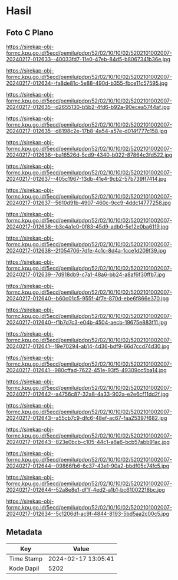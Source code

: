 # Hasil

## Foto C Plano

https://sirekap-obj-formc.kpu.go.id/5ecd/pemilu/pdpr/52/02/10/10/02/5202101002007-20240217-012633--40033fd7-11e0-47eb-84d5-b8067341b36e.jpg

https://sirekap-obj-formc.kpu.go.id/5ecd/pemilu/pdpr/52/02/10/10/02/5202101002007-20240217-012634--fa8de81c-5e88-490d-b355-fbce11c57595.jpg

https://sirekap-obj-formc.kpu.go.id/5ecd/pemilu/pdpr/52/02/10/10/02/5202101002007-20240217-012635--d2655130-b5b2-4fd6-b92a-90ecea5744af.jpg

https://sirekap-obj-formc.kpu.go.id/5ecd/pemilu/pdpr/52/02/10/10/02/5202101002007-20240217-012635--d8198c2e-17b8-4a54-a57e-d014f777c158.jpg

https://sirekap-obj-formc.kpu.go.id/5ecd/pemilu/pdpr/52/02/10/10/02/5202101002007-20240217-012636--ba16526d-5cd9-4340-b022-87864c3fd522.jpg

https://sirekap-obj-formc.kpu.go.id/5ecd/pemilu/pdpr/52/02/10/10/02/5202101002007-20240217-012637--405c1967-13db-41e4-9cb2-57b739ff7414.jpg

https://sirekap-obj-formc.kpu.go.id/5ecd/pemilu/pdpr/52/02/10/10/02/5202101002007-20240217-012637--5610d91b-4907-460c-9cc9-4ddc14777258.jpg

https://sirekap-obj-formc.kpu.go.id/5ecd/pemilu/pdpr/52/02/10/10/02/5202101002007-20240217-012638--b3c4a1e0-0f83-45d9-adb0-5e12e0ba6119.jpg

https://sirekap-obj-formc.kpu.go.id/5ecd/pemilu/pdpr/52/02/10/10/02/5202101002007-20240217-012638--2f054706-7dfe-4c1c-8d4a-1cce1d209f39.jpg

https://sirekap-obj-formc.kpu.go.id/5ecd/pemilu/pdpr/52/02/10/10/02/5202101002007-20240217-012639--7d918db9-c7a1-48a6-bb24-a8af6f30ffb7.jpg

https://sirekap-obj-formc.kpu.go.id/5ecd/pemilu/pdpr/52/02/10/10/02/5202101002007-20240217-012640--b60c01c5-955f-4f7e-870d-ebe6f866e370.jpg

https://sirekap-obj-formc.kpu.go.id/5ecd/pemilu/pdpr/52/02/10/10/02/5202101002007-20240217-012640--f1b7d7c3-e04b-4504-aecb-19675e883f11.jpg

https://sirekap-obj-formc.kpu.go.id/5ecd/pemilu/pdpr/52/02/10/10/02/5202101002007-20240217-012641--19e70294-ab14-4d36-bdf9-66d7ccd74d30.jpg

https://sirekap-obj-formc.kpu.go.id/5ecd/pemilu/pdpr/52/02/10/10/02/5202101002007-20240217-012641--980cffad-7622-451e-93f5-49309cc5ba14.jpg

https://sirekap-obj-formc.kpu.go.id/5ecd/pemilu/pdpr/52/02/10/10/02/5202101002007-20240217-012642--a4756c87-32a8-4a33-902a-e2e6cf11dd2f.jpg

https://sirekap-obj-formc.kpu.go.id/5ecd/pemilu/pdpr/52/02/10/10/02/5202101002007-20240217-012643--a55cb7c9-dfc6-48ef-ac67-faa25397f682.jpg

https://sirekap-obj-formc.kpu.go.id/5ecd/pemilu/pdpr/52/02/10/10/02/5202101002007-20240217-012643--823e0bcb-c105-44c1-a6a6-bcb57abb91ac.jpg

https://sirekap-obj-formc.kpu.go.id/5ecd/pemilu/pdpr/52/02/10/10/02/5202101002007-20240217-012644--09866fb6-6c37-43e1-90a2-bbdf05c74fc5.jpg

https://sirekap-obj-formc.kpu.go.id/5ecd/pemilu/pdpr/52/02/10/10/02/5202101002007-20240217-012644--52a8e8e1-df1f-4ed2-a1b1-bc61002218bc.jpg

https://sirekap-obj-formc.kpu.go.id/5ecd/pemilu/pdpr/52/02/10/10/02/5202101002007-20240217-012634--5c1206df-ac9f-4844-8193-5bd5aa2c00c5.jpg


## Metadata

| Key        | Value               |
| ---------- | ------------------- |
| Time Stamp | 2024-02-17 13:05:41 |
| Kode Dapil | 5202                |



